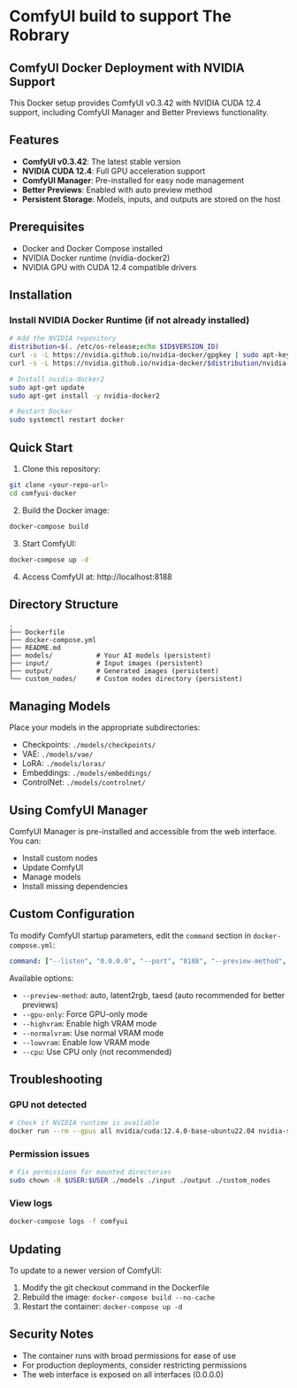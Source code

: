 # ComfyUI build to support The Robrary

## ComfyUI Docker Deployment with NVIDIA Support

This Docker setup provides ComfyUI v0.3.42 with NVIDIA CUDA 12.4 support, including ComfyUI Manager and Better Previews functionality.

## Features

- **ComfyUI v0.3.42**: The latest stable version
- **NVIDIA CUDA 12.4**: Full GPU acceleration support
- **ComfyUI Manager**: Pre-installed for easy node management
- **Better Previews**: Enabled with auto preview method
- **Persistent Storage**: Models, inputs, and outputs are stored on the host

## Prerequisites

- Docker and Docker Compose installed
- NVIDIA Docker runtime (nvidia-docker2)
- NVIDIA GPU with CUDA 12.4 compatible drivers

## Installation

### Install NVIDIA Docker Runtime (if not already installed)

```bash
# Add the NVIDIA repository
distribution=$(. /etc/os-release;echo $ID$VERSION_ID)
curl -s -L https://nvidia.github.io/nvidia-docker/gpgkey | sudo apt-key add -
curl -s -L https://nvidia.github.io/nvidia-docker/$distribution/nvidia-docker.list | sudo tee /etc/apt/sources.list.d/nvidia-docker.list

# Install nvidia-docker2
sudo apt-get update
sudo apt-get install -y nvidia-docker2

# Restart Docker
sudo systemctl restart docker
```

## Quick Start

1. Clone this repository:
```bash
git clone <your-repo-url>
cd comfyui-docker
```

2. Build the Docker image:
```bash
docker-compose build
```

3. Start ComfyUI:
```bash
docker-compose up -d
```

4. Access ComfyUI at: http://localhost:8188

## Directory Structure

```
.
├── Dockerfile
├── docker-compose.yml
├── README.md
├── models/           # Your AI models (persistent)
├── input/            # Input images (persistent)
├── output/           # Generated images (persistent)
└── custom_nodes/     # Custom nodes directory (persistent)
```

## Managing Models

Place your models in the appropriate subdirectories:
- Checkpoints: `./models/checkpoints/`
- VAE: `./models/vae/`
- LoRA: `./models/loras/`
- Embeddings: `./models/embeddings/`
- ControlNet: `./models/controlnet/`

## Using ComfyUI Manager

ComfyUI Manager is pre-installed and accessible from the web interface. You can:
- Install custom nodes
- Update ComfyUI
- Manage models
- Install missing dependencies

## Custom Configuration

To modify ComfyUI startup parameters, edit the `command` section in `docker-compose.yml`:

```yaml
command: ["--listen", "0.0.0.0", "--port", "8188", "--preview-method", "auto", "--gpu-only"]
```

Available options:
- `--preview-method`: auto, latent2rgb, taesd (auto recommended for better previews)
- `--gpu-only`: Force GPU-only mode
- `--highvram`: Enable high VRAM mode
- `--normalvram`: Use normal VRAM mode
- `--lowvram`: Enable low VRAM mode
- `--cpu`: Use CPU only (not recommended)

## Troubleshooting

### GPU not detected
```bash
# Check if NVIDIA runtime is available
docker run --rm --gpus all nvidia/cuda:12.4.0-base-ubuntu22.04 nvidia-smi
```

### Permission issues
```bash
# Fix permissions for mounted directories
sudo chown -R $USER:$USER ./models ./input ./output ./custom_nodes
```

### View logs
```bash
docker-compose logs -f comfyui
```

## Updating

To update to a newer version of ComfyUI:
1. Modify the git checkout command in the Dockerfile
2. Rebuild the image: `docker-compose build --no-cache`
3. Restart the container: `docker-compose up -d`

## Security Notes

- The container runs with broad permissions for ease of use
- For production deployments, consider restricting permissions
- The web interface is exposed on all interfaces (0.0.0.0)
